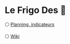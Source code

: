 # Le Frigo Des :ant:


:white_circle: [Planning, indicateurs](https://docs.google.com/spreadsheets/d/1zxSujRc3ozxfOgkNp1QNU_VUssCp0XBmv8i4vU9pQRo)

:white_circle: [Wiki](https://github.com/mathias-pascual/LeFrigoDesFourmis/wiki)

